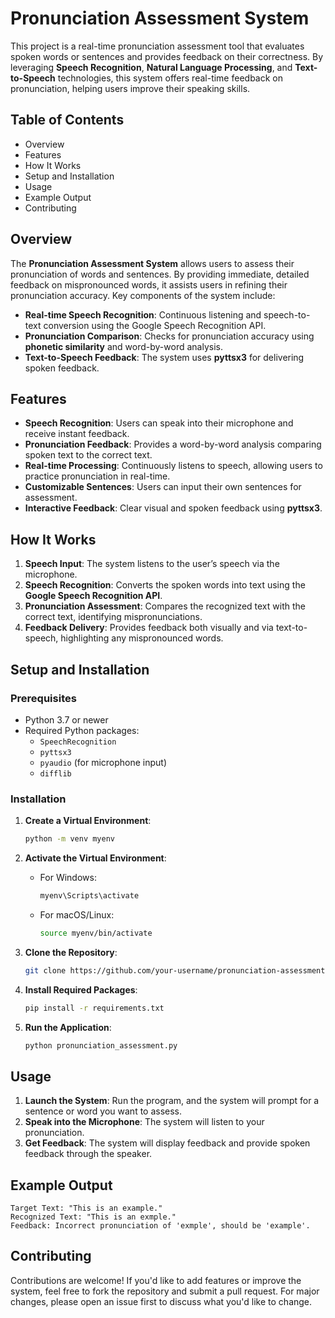 
# Pronunciation Assessment System

This project is a real-time pronunciation assessment tool that evaluates spoken words or sentences and provides feedback on their correctness. By leveraging **Speech Recognition**, **Natural Language Processing**, and **Text-to-Speech** technologies, this system offers real-time feedback on pronunciation, helping users improve their speaking skills.

## Table of Contents
- Overview
- Features
- How It Works
- Setup and Installation
- Usage
- Example Output
- Contributing

## Overview

The **Pronunciation Assessment System** allows users to assess their pronunciation of words and sentences. By providing immediate, detailed feedback on mispronounced words, it assists users in refining their pronunciation accuracy. Key components of the system include:

- **Real-time Speech Recognition**: Continuous listening and speech-to-text conversion using the Google Speech Recognition API.
- **Pronunciation Comparison**: Checks for pronunciation accuracy using **phonetic similarity** and word-by-word analysis.
- **Text-to-Speech Feedback**: The system uses **pyttsx3** for delivering spoken feedback.

## Features

- **Speech Recognition**: Users can speak into their microphone and receive instant feedback.
- **Pronunciation Feedback**: Provides a word-by-word analysis comparing spoken text to the correct text.
- **Real-time Processing**: Continuously listens to speech, allowing users to practice pronunciation in real-time.
- **Customizable Sentences**: Users can input their own sentences for assessment.
- **Interactive Feedback**: Clear visual and spoken feedback using **pyttsx3**.

## How It Works

1. **Speech Input**: The system listens to the user’s speech via the microphone.
2. **Speech Recognition**: Converts the spoken words into text using the **Google Speech Recognition API**.
3. **Pronunciation Assessment**: Compares the recognized text with the correct text, identifying mispronunciations.
4. **Feedback Delivery**: Provides feedback both visually and via text-to-speech, highlighting any mispronounced words.

## Setup and Installation

### Prerequisites

- Python 3.7 or newer
- Required Python packages:
  - `SpeechRecognition`
  - `pyttsx3`
  - `pyaudio` (for microphone input)
  - `difflib`

### Installation

1. **Create a Virtual Environment**:
   ```bash
   python -m venv myenv
   ```

2. **Activate the Virtual Environment**:
   - For Windows:
     ```bash
     myenv\Scripts\activate
     ```
   - For macOS/Linux:
     ```bash
     source myenv/bin/activate
     ```

3. **Clone the Repository**:
   ```bash
   git clone https://github.com/your-username/pronunciation-assessment-system.git
   ```

4. **Install Required Packages**:
   ```bash
   pip install -r requirements.txt
   ```

5. **Run the Application**:
   ```bash
   python pronunciation_assessment.py
   ```

## Usage

1. **Launch the System**: Run the program, and the system will prompt for a sentence or word you want to assess.
2. **Speak into the Microphone**: The system will listen to your pronunciation.
3. **Get Feedback**: The system will display feedback and provide spoken feedback through the speaker.

## Example Output

```
Target Text: "This is an example."
Recognized Text: "This is an exmple."
Feedback: Incorrect pronunciation of 'exmple', should be 'example'.
```

## Contributing

Contributions are welcome! If you'd like to add features or improve the system, feel free to fork the repository and submit a pull request. For major changes, please open an issue first to discuss what you'd like to change.
